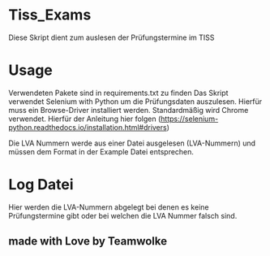 # Tiss_Exams
Diese Skript dient zum auslesen der Prüfungstermine im TISS

# Usage
Verwendeten Pakete sind in requirements.txt zu finden
Das Skript verwendet Selenium with Python um die Prüfungsdaten auszulesen. Hierfür muss ein Browse-Driver installiert werden. 
Standardmäßig wird Chrome verwendet. 
Hierfür der Anleitung hier folgen (https://selenium-python.readthedocs.io/installation.html#drivers)

Die LVA Nummern werde aus einer Datei ausgelesen (LVA-Nummern) und müssen dem Format in der Example Datei entsprechen. 

# Log Datei
Hier werden die LVA-Nummern abgelegt bei denen es keine Prüfungstermine gibt oder bei welchen die LVA Nummer falsch sind. 


## made with Love by Teamwolke
